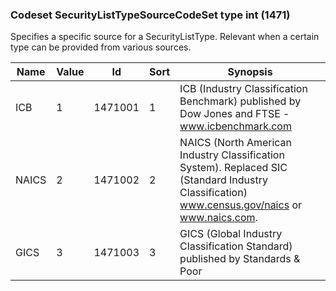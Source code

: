 ### Codeset SecurityListTypeSourceCodeSet type int (1471)

Specifies a specific source for a SecurityListType. Relevant when a certain type can be provided from various sources.

| Name  | Value | Id      | Sort | Synopsis                                                                                                                               |
|-------|-------|---------|------|-------------------------------------------------------------------------------------------------------------------------------|
| ICB   | 1     | 1471001 | 1    | ICB (Industry Classification Benchmark) published by Dow Jones and FTSE - www.icbenchmark.com                                                 |
| NAICS | 2     | 1471002 | 2    | NAICS (North American Industry Classification System). Replaced SIC (Standard Industry Classification) www.census.gov/naics or www.naics.com. |
| GICS  | 3     | 1471003 | 3    | GICS (Global Industry Classification Standard) published by Standards & Poor                                                                  |

